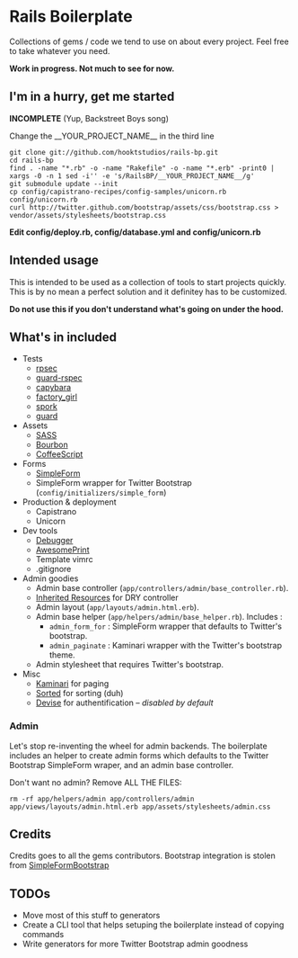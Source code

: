 # Rails Boilerplate

Collections of gems / code we tend to use on about every project.
Feel free to take whatever you need.

**Work in progress. Not much to see for now.**

## I'm in a hurry, get me started

**INCOMPLETE** (Yup, Backstreet Boys song)

Change the \_\_YOUR\_PROJECT\_NAME\_\_ in the third line

    git clone git://github.com/hooktstudios/rails-bp.git
    cd rails-bp
    find . -name "*.rb" -o -name "Rakefile" -o -name "*.erb" -print0 | xargs -0 -n 1 sed -i'' -e 's/RailsBP/__YOUR_PROJECT_NAME__/g'
    git submodule update --init
    cp config/capistrano-recipes/config-samples/unicorn.rb config/unicorn.rb
    curl http://twitter.github.com/bootstrap/assets/css/bootstrap.css > vendor/assets/stylesheets/bootstrap.css

**Edit config/deploy.rb, config/database.yml and config/unicorn.rb**

## Intended usage
This is intended to be used as a collection of tools to start projects quickly.
This is by no mean a perfect solution and it definitey has to be customized.

**Do not use this if you don't understand what's going on under the hood.**

## What's in included
* Tests
    * [rpsec](https://github.com/rspec/rspec)
    * [guard-rspec](https://github.com/guard/guard-rspec)
    * [capybara](https://github.com/jnicklas/capybara)
    * [factory\_girl](https://github.com/thoughtbot/factory_girl)
    * [spork](https://github.com/sporkrb/spork)
    * [guard](https://github.com/guard/guard)
* Assets
    * [SASS](http://sass-lang.com/)
    * [Bourbon](https://github.com/thoughtbot/bourbon)
    * [CoffeeScript](http://coffeescript.org/)
* Forms
    * [SimpleForm](https://github.com/plataformatec/simple_form)
    * SimpleForm wrapper for Twitter Bootstrap (`config/initializers/simple_form`)
* Production & deployment
    * Capistrano
    * Unicorn
* Dev tools
    * [Debugger](https://github.com/cldwalker/debugger)
    * [AwesomePrint](https://github.com/michaeldv/awesome_print)
    * Template vimrc
    * .gitignore
* Admin goodies
    * Admin base controller (`app/controllers/admin/base_controller.rb`).
    * [Inherited Resources](https://github.com/josevalim/inherited_resources) for DRY controller
    * Admin layout (`app/layouts/admin.html.erb`).
    * Admin base helper (`app/helpers/admin/base_helper.rb`). Includes :
        * `admin_form_for` : SimpleForm wrapper that defaults to Twitter's bootstrap.
        * `admin_paginate` : Kaminari wrapper with the Twitter's bootstrap theme.
    * Admin stylesheet that requires Twitter's bootstrap.
* Misc
    * [Kaminari](https://github.com/amatsuda/kaminari) for paging
    * [Sorted](https://github.com/mynameisrufus/sorted) for sorting (duh)
    * [Devise](https://github.com/plataformatec/devise) for authentification – _disabled by default_


### Admin
Let's stop re-inventing the wheel for admin backends. The boilerplate includes
an helper to create admin forms which defaults to the Twitter Bootstrap SimpleForm
wraper, and an admin base controller.

Don't want no admin? Remove ALL THE FILES:

    rm -rf app/helpers/admin app/controllers/admin app/views/layouts/admin.html.erb app/assets/stylesheets/admin.css

## Credits

Credits goes to all the gems contributors. Bootstrap integration is stolen from [SimpleFormBootstrap](https://github.com/rafaelfranca/simple_form-bootstrap)

## TODOs
* Move most of this stuff to generators
* Create a CLI tool that helps setuping the boilerplate instead of copying commands
* Write generators for more Twitter Bootstrap admin goodness
